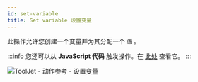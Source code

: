 ```yaml
---
id: set-variable
title: Set variable 设置变量
---
```


此操作允许您创建一个变量并为其分配一个 `值` 。

:::info
您还可以从 **JavaScript 代码** 触发操作。在 [此处](/docs/how-to/run-actions-from-runjs) 查看它。
:::

<div style={{textAlign: 'center'}}>

![ToolJet - 动作参考 - 设置变量](/img/actions/setvar/setvar.png)

</div>

